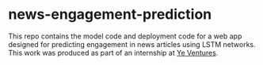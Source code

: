 # news-engagement-prediction
 This repo contains the model code and deployment code for a web app designed for predicting engagement in news articles using LSTM networks. This work was produced as part of an internship at [Ye Ventures](http://yeventures.com/).

